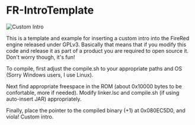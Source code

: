 FR-IntroTemplate
================
![Custom Intro](http://i569.photobucket.com/albums/ss135/mtinc2/PFR_zps53387555.png)


This is a template and example for inserting a custom intro into the FireRed engine released under GPLv3. Basically that means that if you modify this code and release it as part of a product you are required to open source it. Don't worry though, it's fun!


To compile, first adjust the compile.sh to your appropriate paths and OS (Sorry Windows users, I use Linux). 

Next find appropriate freespace in the ROM (about 0x10000 bytes to be confortable, more if needed). Modify linker.lsc and compile.sh (if using auto-insert JAR) appropriately. 

Finally, place the pointer to the compiled binary (+1) at 0x080EC5D0, and viola! Custom intro.
